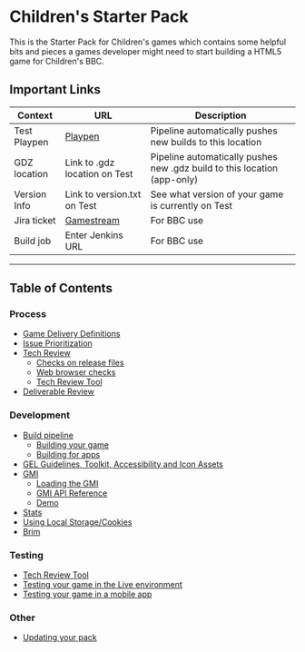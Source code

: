 # Children's Starter Pack

This is the Starter Pack for Children's games which contains some helpful bits
and pieces a games developer might need to start building a HTML5 game for
Children's BBC.

## Important Links

| Context | URL | Description |
|---------|-----|-------------|
| Test Playpen | [Playpen](http://play.test.bbc.co.uk/play/pen/GID) | Pipeline automatically pushes new builds to this location |
| GDZ location | Link to .gdz location on Test | Pipeline automatically pushes new .gdz build to this location (app-only) |
| Version Info | Link to version.txt on Test | See what version of your game is currently on Test |
| Jira ticket | [Gamestream](https://jira.dev.bbc.co.uk/browse/GAMESSTREAM-xxxx) | For BBC use |
| Build job | Enter Jenkins URL | For BBC use |

___
## Table of Contents

### Process
  * [Game Delivery Definitions](docs/game-delivery-definitions.md#game-delivery-definitions)
  * [Issue Prioritization](docs/game-delivery-definitions.md#issue-prioritization)
  * [Tech Review](docs/tech-review.md#tech-review)
    * [Checks on release files](docs/tech-review.md#checks-on-release-files)
    * [Web browser checks](docs/tech-review.md#web-browser-checks)
    * [Tech Review Tool](docs/tech-review.md#tech-review-tool)
  * [Deliverable Review](docs/deliverable-review.md#deliverable-review)

### Development
  * [Build pipeline](docs/build-pipeline.md)
    * [Building your game](docs/build-pipeline.md#building-your-game)
    * [Building for apps](docs/build-pipeline.md#building-for-apps)
  * [GEL Guidelines, Toolkit, Accessibility and Icon Assets](docs/gel-guidelines.md#gel-guidelines-accessibility-and-icon-assets)
  * [GMI](docs/gmi.md#gmi)
    * [Loading the GMI](docs/gmi.md#loading-the-gmi)
    * [GMI API Reference](docs/gmi.md#gmi-api-reference)
    * [Demo](docs/gmi.md#demo)
  * [Stats](docs/stats.md#stats)
  * [Using Local Storage/Cookies](docs/data-storage.md#using-local-storagecookies)
  * [Brim](docs/brim.md#brim)

### Testing
  * [Tech Review Tool](docs/tech-review-tool.md#tech-review-tool)
  * [Testing your game in the Live environment](docs/testing-on-cbbc-page.md#testing-your-game-in-the-live-environment)
  * [Testing your game in a mobile app](docs/testing-in-a-mobile-app.md#testing-in-a-mobile-app)

### Other
* [Updating your pack](docs/updating-starter-pack.md)
